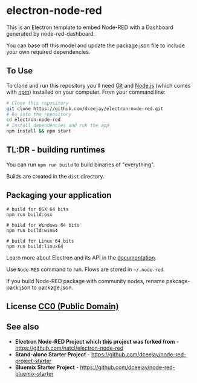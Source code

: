 # electron-node-red

This is an Electron template to embed Node-RED with a Dashboard generated by node-red-dashboard.

You can base off this model and update the package.json file to include your own required dependencies.

## To Use

To clone and run this repository you'll need [Git](https://git-scm.com) and [Node.js](https://nodejs.org/en/download/) (which comes with [npm](http://npmjs.com)) installed on your computer. From your command line:

```bash
# Clone this repository
git clone https://github.com/dceejay/electron-node-red.git
# Go into the repository
cd electron-node-red
# Install dependencies and run the app
npm install && npm start
```

## TL:DR - building runtimes

You can run `npm run build` to build binaries of "everything".

Builds are created in the `dist` directory.

## Packaging your application
```
# build for OSX 64 bits
npm run build:osx

# build for Windows 64 bits
npm run build:win64

# build for Linux 64 bits
npm run build:linux64
```

Learn more about Electron and its API in the [documentation](http://electron.atom.io/docs/latest).

Use `Node-RED` command to run. Flows are stored in `~/.node-red`.

If you build Node-RED package with community nodes, rename pakcage-pack.json to package.json.

## License [CC0 (Public Domain)](LICENSE.md)

## See also
 - **Electron Node-RED Project which this project was forked from** - https://github.com/natcl/electron-node-red
 - **Stand-alone Starter Project** - https://github.com/dceejay/node-red-project-starter
 - **Bluemix Starter Project** - https://github.com/dceejay/node-red-bluemix-starter
